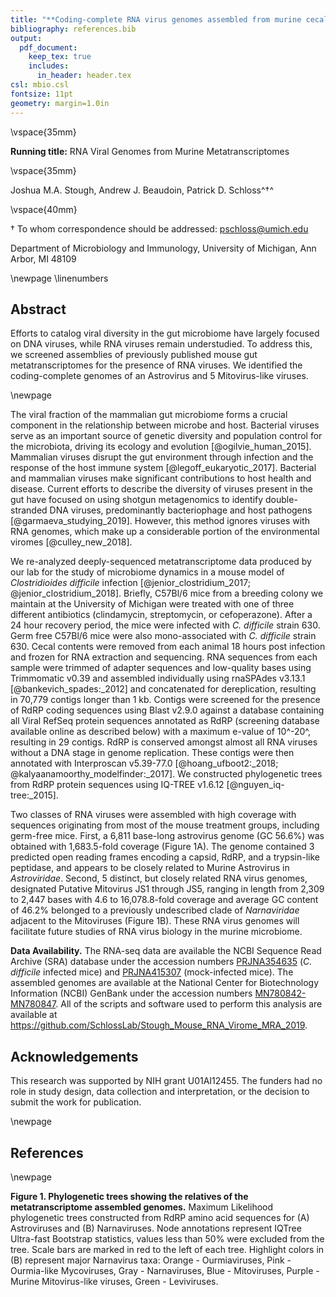 ```yaml
---
title: "**Coding-complete RNA virus genomes assembled from murine cecal metatranscriptomes**"
bibliography: references.bib
output:
  pdf_document:
    keep_tex: true
    includes:
      in_header: header.tex
csl: mbio.csl
fontsize: 11pt
geometry: margin=1.0in
---
```








\vspace{35mm}

**Running title:** RNA Viral Genomes from Murine Metatranscriptomes

\vspace{35mm}


Joshua M.A. Stough, Andrew J. Beaudoin, Patrick D. Schloss^$\dagger$^

\vspace{40mm}

$\dagger$ To whom correspondence should be addressed: pschloss@umich.edu

Department of Microbiology and Immunology, University of Michigan, Ann Arbor, MI 48109


\newpage
\linenumbers


## Abstract

Efforts to catalog viral diversity in the gut microbiome have largely focused on DNA viruses, while RNA viruses remain understudied. To address this, we screened assemblies of previously published mouse gut metatranscriptomes for the presence of RNA viruses. We identified the coding-complete genomes of an Astrovirus and 5 Mitovirus-like viruses.

\newpage

The viral fraction of the mammalian gut microbiome forms a crucial component in the relationship between microbe and host. Bacterial viruses serve as an important source of genetic diversity and population control for the microbiota, driving its ecology and evolution [@ogilvie_human_2015]. Mammalian viruses disrupt the gut environment through infection and the response of the host immune system [@legoff_eukaryotic_2017]. Bacterial and mammalian viruses make significant contributions to host health and disease. Current efforts to describe the diversity of viruses present in the gut have focused on using shotgun metagenomics to identify double-stranded DNA viruses, predominantly bacteriophage and host pathogens [@garmaeva_studying_2019]. However, this method ignores viruses with RNA genomes, which make up a considerable portion of the environmental viromes [@culley_new_2018].

We re-analyzed deeply-sequenced metatranscriptome data produced by our lab for the study of microbiome dynamics in a mouse model of *Clostridioides difficile* infection [@jenior_clostridium_2017; @jenior_clostridium_2018]. Briefly, C57Bl/6 mice from a breeding colony we maintain at the University of Michigan were treated with one of three different antibiotics (clindamycin, streptomycin, or cefoperazone). After a 24 hour recovery period, the mice were infected with *C. difficile* strain 630. Germ free C57Bl/6 mice were also mono-associated with *C. difficile* strain 630. Cecal contents were removed from each animal 18 hours post infection and frozen for RNA extraction and sequencing. RNA sequences from each sample were trimmed of adapter sequences and low-quality bases using Trimmomatic v0.39 and assembled individually using rnaSPAdes v3.13.1 [@bankevich_spades:_2012] and concatenated for dereplication, resulting in 70,779 contigs longer than 1 kb. Contigs were screened for the presence of RdRP coding sequences using Blast v2.9.0 against a database containing all Viral RefSeq protein sequences annotated as RdRP (screening database available online as described below) with a maximum e-value of 10^-20^, resulting in 29 contigs. RdRP is conserved amongst almost all RNA viruses without a DNA stage in genome replication. These contigs were then annotated with Interproscan v5.39-77.0 [@hoang_ufboot2:_2018; @kalyaanamoorthy_modelfinder:_2017]. We constructed phylogenetic trees from RdRP protein sequences using IQ-TREE v1.6.12 [@nguyen_iq-tree:_2015].

Two classes of RNA viruses were assembled with high coverage with sequences originating from most of the mouse treatment groups, including germ-free mice. First, a 6,811 base-long astrovirus genome (GC 56.6%) was obtained with 1,683.5-fold coverage (Figure 1A). The genome contained 3 predicted open reading frames encoding a capsid, RdRP, and a trypsin-like peptidase, and appears to be closely related to Murine Astrovirus in *Astroviridae*. Second, 5 distinct, but closely related RNA virus genomes, designated Putative Mitovirus JS1 through JS5, ranging in length from 2,309 to 2,447 bases with 4.6 to 16,078.8-fold coverage and average GC content of 46.2% belonged to a previously undescribed clade of *Narnaviridae* adjacent to the Mitoviruses (Figure 1B). These RNA virus genomes will facilitate future studies of RNA virus biology in the murine microbiome.


**Data Availability.** The RNA-seq data are available the NCBI Sequence Read Archive (SRA) database under the accession numbers [PRJNA354635](https://www.ncbi.nlm.nih.gov/bioproject/354635) (*C. difficile* infected mice) and [PRJNA415307](https://www.ncbi.nlm.nih.gov/bioproject/415307) (mock-infected mice). The assembled genomes are available at the National Center for Biotechnology Information (NCBI) GenBank under the accession numbers [MN780842-MN780847](https://www.ncbi.nlm.nih.gov/nuccore/?term=MN780842+MN780843+MN780844+MN780845+MN780846+MN780847). All of the scripts and software used to perform this analysis are available at https://github.com/SchlossLab/Stough_Mouse_RNA_Virome_MRA_2019.

## Acknowledgements
This research was supported by NIH grant U01AI12455. The funders had no role in study design, data collection and interpretation, or the decision to submit the work for publication.

\newpage

## References
<div id="refs"></div>

\newpage


**Figure 1. Phylogenetic trees showing the relatives of the metatranscriptome assembled genomes.** Maximum Likelihood phylogenetic trees constructed from RdRP amino acid sequences for (A) Astroviruses and (B) Narnaviruses. Node annotations represent IQTree Ultra-fast Bootstrap statistics, values less than 50% were excluded from the tree. Scale bars are marked in red to the left of each tree. Highlight colors in (B) represent major Narnavirus taxa: Orange - Ourmiaviruses, Pink - Ourmia-like Mycoviruses, Gray - Narnaviruses, Blue - Mitoviruses, Purple - Murine Mitovirus-like viruses, Green - Leviviruses.
